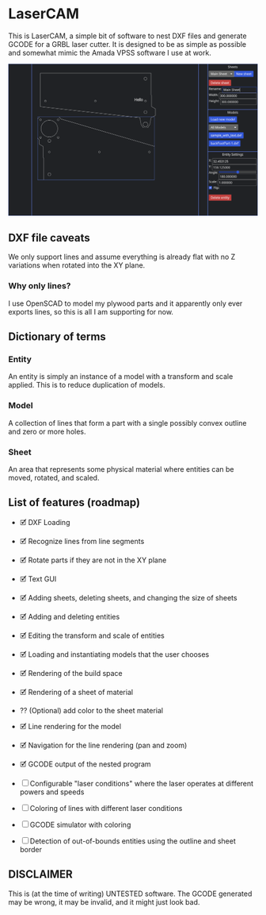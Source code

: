 # LaserCAM
This is LaserCAM, a simple bit of software to nest DXF files and generate GCODE for a GRBL laser
cutter. It is designed to be as simple as possible and somewhat mimic the Amada VPSS software I use
at work.


![Development screenshot](current_screenshot.png)


## DXF file caveats
We only support lines and assume everything is already flat with no Z variations when rotated into
the XY plane.

### Why only lines?
I use OpenSCAD to model my plywood parts and it apparently only ever exports lines, so this is all
I am supporting for now.


## Dictionary of terms
### Entity
An entity is simply an instance of a model with a transform and scale applied. This is to reduce
duplication of models.

### Model
A collection of lines that form a part with a single possibly convex outline and zero or more holes.

### Sheet
An area that represents some physical material where entities can be moved, rotated, and scaled.


## List of features (roadmap)
- 🗹 DXF Loading
- 🗹 Recognize lines from line segments
- 🗹 Rotate parts if they are not in the XY plane

- 🗹 Text GUI
- 🗹 Adding sheets, deleting sheets, and changing the size of sheets
- 🗹 Adding and deleting entities
- 🗹 Editing the transform and scale of entities
- 🗹 Loading and instantiating models that the user chooses

- 🗹 Rendering of the build space
- 🗹 Rendering of a sheet of material
- ⁇ (Optional) add color to the sheet material
- 🗹 Line rendering for the model

- 🗹 Navigation for the line rendering (pan and zoom)

- 🗹 GCODE output of the nested program

- ☐ Configurable "laser conditions" where the laser operates at different powers and speeds
- ☐ Coloring of lines with different laser conditions

- ☐ GCODE simulator with coloring

- ☐ Detection of out-of-bounds entities using the outline and sheet border


## DISCLAIMER
This is (at the time of writing) UNTESTED software. The GCODE generated may be wrong, it may be
invalid, and it might just look bad.

